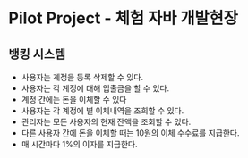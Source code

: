 # Pilot Project - 체험 자바 개발현장
## 뱅킹 시스템
- 사용자는 계정을 등록 삭제할 수 있다.
- 사용자는 각 계정에 대해 입출금을 할 수 있다.
- 계정 간에는 돈을 이체할 수 있다
- 사용자는 각 계정에 별 이체내역을 조회할 수 있다.
- 관리자는 모든 사용자의 현재 잔액을 조회할 수 있다.
- 다른 사용자 간에 돈을 이체할 때는 10원의 이체 수수료를 지급한다.
- 매 시간마다 1%의 이자를 지급한다.
